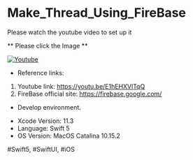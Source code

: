 # Make_Thread_Using_FireBase

Please watch the youtube video to set up it

** Please click the Image **

[![Youtube](https://img.youtube.com/vi/a6OCT3XuxWo/0.jpg)](https://www.youtube.com/watch?v=a6OCT3XuxWo)

* Reference links:

1. Youtube link: https://youtu.be/E1hEHXVlTqQ
2. FireBase official site: https://firebase.google.com/

* Develop environment.

- Xcode Version: 11.3
- Language: Swift 5
- OS Version: MacOS Catalina 10.15.2

#Swift5, #SwiftUI, #iOS
